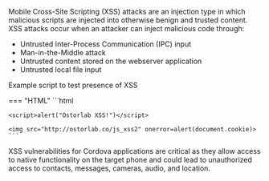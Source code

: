 Mobile Cross-Site Scripting (XSS) attacks are an injection type in which malicious scripts are injected into otherwise benign and trusted content. XSS attacks occur when an attacker can inject malicious code through:

* Untrusted Inter-Process Communication (IPC) input
* Man-in-the-Middle attack
* Untrusted content stored on the webserver application
* Untrusted local file input

Example script to test presence of XSS

=== "HTML"
	```html
	
	<script>alert("Ostorlab XSS!")</script>
	
	<img src="http://ostorlab.co/js_xss2" onerror=alert(document.cookie)>
	```



XSS vulnerabilities for Cordova applications are critical as they allow access to native functionality on the target phone and could lead to unauthorized access to contacts, messages, cameras, audio, and location.
